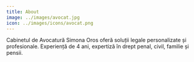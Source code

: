 ```yaml
---
title: About
image: ../images/avocat.jpg
icon: ../images/icons/avocat.png
---
```


Cabinetul de Avocatură Simona Oros oferă soluții legale personalizate și profesionale. Experiență de 4 ani, expertiză în drept penal, civil, familie și pensii.

